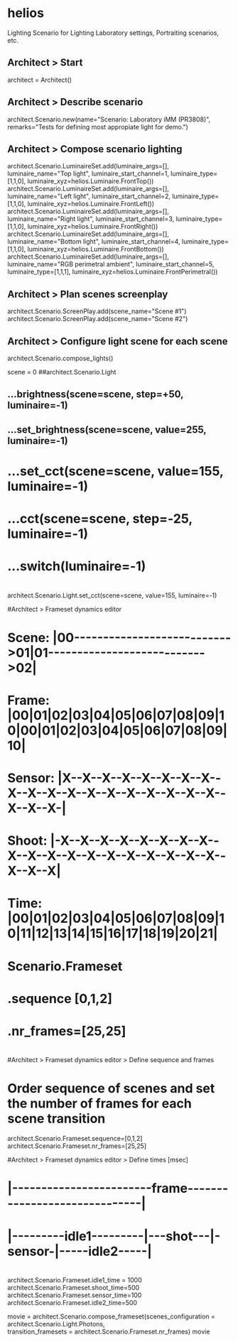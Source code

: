 # helios
Lighting Scenario for Lighting Laboratory settings, Portraiting scenarios, etc.

## Architect > Start
architect = Architect()

## Architect > Describe scenario
architect.Scenario.new(name="Scenario: Laboratory iMM (PR3808)", remarks="Tests for defining most appropiate light for demo.")

## Architect > Compose scenario lighting
architect.Scenario.LuminaireSet.add(luminaire_args=[], luminaire_name="Top light", luminaire_start_channel=1, luminaire_type=[1,1,0], luminaire_xyz=helios.Luminaire.FrontTop())
architect.Scenario.LuminaireSet.add(luminaire_args=[], luminaire_name="Left light", luminaire_start_channel=2, luminaire_type=[1,1,0], luminaire_xyz=helios.Luminaire.FrontLeft())
architect.Scenario.LuminaireSet.add(luminaire_args=[], luminaire_name="Right light", luminaire_start_channel=3, luminaire_type=[1,1,0], luminaire_xyz=helios.Luminaire.FrontRight())
architect.Scenario.LuminaireSet.add(luminaire_args=[], luminaire_name="Bottom light", luminaire_start_channel=4, luminaire_type=[1,1,0], luminaire_xyz=helios.Luminaire.FrontBottom())
architect.Scenario.LuminaireSet.add(luminaire_args=[], luminaire_name="RGB perimetral ambient", luminaire_start_channel=5, luminaire_type=[1,1,1], luminaire_xyz=helios.Luminaire.FrontPerimetral())

## Architect > Plan scenes screenplay
architect.Scenario.ScreenPlay.add(scene_name="Scene #1")
architect.Scenario.ScreenPlay.add(scene_name="Scene #2")

## Architect > Configure light scene for each scene
architect.Scenario.compose_lights()

scene = 0
##architect.Scenario.Light
##   ...brightness(scene=scene, step=+50, luminaire=-1)
##   ...set_brightness(scene=scene, value=255, luminaire=-1)
#   ...set_cct(scene=scene, value=155, luminaire=-1)
#   ...cct(scene=scene, step=-25, luminaire=-1)
#   ...switch(luminaire=-1)
#
architect.Scenario.Light.set_cct(scene=scene, value=155, luminaire=-1)

#Architect > Frameset dynamics editor
#
# Scene:      |00--------------------------->01|01--------------------------->02|
# Frame:      |00|01|02|03|04|05|06|07|08|09|10|00|01|02|03|04|05|06|07|08|09|10|
# Sensor:     |X--X--X--X--X--X--X--X--X--X--X--X--X--X--X--X--X--X--X--X--X--X-|
# Shoot:      |-X--X--X--X--X--X--X--X--X--X--X--X--X--X--X--X--X--X--X--X--X--X|
# Time:       |00|01|02|03|04|05|06|07|08|09|10|11|12|13|14|15|16|17|18|19|20|21|
# 
# Scenario.Frameset
#                       .sequence [0,1,2]
#                       .nr_frames=[25,25]
#

#Architect > Frameset dynamics editor > Define sequence and frames
# Order sequence of scenes and set the number of frames for each scene transition
architect.Scenario.Frameset.sequence=[0,1,2]
architect.Scenario.Frameset.nr_frames=[25,25]


#Architect > Frameset dynamics editor > Define times [msec]
#
#             |------------------------frame------------------------------|
#             |---------idle1---------|---shot---|-sensor-|-----idle2-----|
#
architect.Scenario.Frameset.idle1_time = 1000
architect.Scenario.Frameset.shoot_time=500
architect.Scenario.Frameset.sensor_time=100
architect.Scenario.Frameset.idle2_time=500
 
movie = architect.Scenario.compose_frameset(scenes_configuration = architect.Scenario.Light.Photons,                                     
                                    transition_framesets = architect.Scenario.Frameset.nr_frames)
movie
